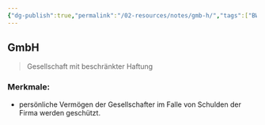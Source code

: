 ```yaml
---
{"dg-publish":true,"permalink":"/02-resources/notes/gmb-h/","tags":["BWL"],"noteIcon":"","updated":"2025-07-12T13:31:41.297+02:00"}
---
```


## GmbH 
> Gesellschaft mit beschränkter Haftung

### Merkmale: 
- persönliche Vermögen der Gesellschafter im Falle von Schulden der Firma werden geschützt.
